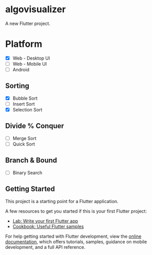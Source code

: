 # algovisualizer

A new Flutter project.

# Platform
- [x] Web - Desktop UI
- [ ] Web - Mobile UI
- [ ] Android

## Sorting
- [x] Bubble Sort
- [ ] Insert Sort
- [x] Selection Sort

## Divide % Conquer
- [ ] Merge Sort
- [ ] Quick Sort

## Branch & Bound
- [ ] Binary Search

## Getting Started

This project is a starting point for a Flutter application.

A few resources to get you started if this is your first Flutter project:

- [Lab: Write your first Flutter app](https://docs.flutter.dev/get-started/codelab)
- [Cookbook: Useful Flutter samples](https://docs.flutter.dev/cookbook)

For help getting started with Flutter development, view the
[online documentation](https://docs.flutter.dev/), which offers tutorials,
samples, guidance on mobile development, and a full API reference.
